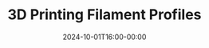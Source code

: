 ---
title: "3D Printing Filament Profiles"
date: 2024-10-01T16:00-00:00
draft: false
cover:
    image: ../img/3d-filament.jpg
    alt: "3D Printing Filament Profiles"
    caption: "3D Printing Filament Profiles"
    hidden: true
    hiddenInSingle: true
summary: "\"Current 3D printing filament profiles for OrcaSlicer.\""
tags: ["3D Printing", "OrcaSlicer", "Filament Profiles"]
---